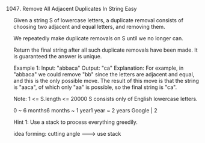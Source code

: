 1047. Remove All Adjacent Duplicates In String
Easy

Given a string S of lowercase letters, a duplicate removal consists of choosing two adjacent and equal letters, and removing them.

We repeatedly make duplicate removals on S until we no longer can.

Return the final string after all such duplicate removals have been made.  It is guaranteed the answer is unique.

Example 1:
Input: "abbaca"
Output: "ca"
Explanation: 
For example, in "abbaca" we could remove "bb" since the letters are adjacent and equal, and this is the only possible move.  The result of this move is that the string is "aaca", of which only "aa" is possible, so the final string is "ca".
 

Note:
1 <= S.length <= 20000
S consists only of English lowercase letters.

0 ~ 6 months6 months ~ 1 year1 year ~ 2 years
Google | 2

Hint 1: Use a stack to process everything greedily.

idea forming:
cutting angle ---> use stack
